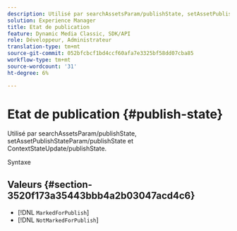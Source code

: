 ```yaml
---
description: Utilisé par searchAssetsParam/publishState, setAssetPublishStateParam/publishState et ContextStateUpdate/publishState.
solution: Experience Manager
title: Etat de publication
feature: Dynamic Media Classic, SDK/API
role: Développeur, Administrateur
translation-type: tm+mt
source-git-commit: 052bfcbcf1bd4ccf60afa7e3325bf58dd07cba85
workflow-type: tm+mt
source-wordcount: '31'
ht-degree: 6%

---
```



# Etat de publication {#publish-state}

Utilisé par searchAssetsParam/publishState, setAssetPublishStateParam/publishState et ContextStateUpdate/publishState.

Syntaxe

## Valeurs {#section-3520f173a35443bbb4a2b03047acd4c6}

* [!DNL `MarkedForPublish`]
* [!DNL `NotMarkedForPublish`]

